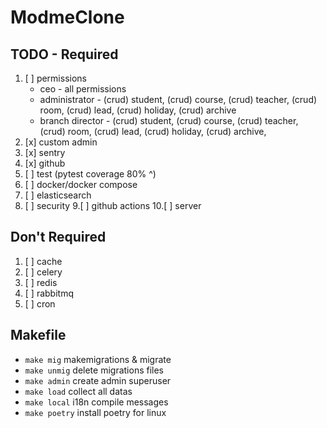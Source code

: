 # ModmeClone

## TODO - Required

1. [ ] permissions
   - ceo - all permissions
   - administrator - (crud) student, (crud) course, (crud) teacher, (crud) room, (crud) lead, (crud) holiday, (crud)
     archive
   - branch director - (crud) student, (crud) course, (crud) teacher, (crud) room, (crud) lead, (crud) holiday, (crud)
     archive,
2. [x] custom admin
3. [x] sentry
4. [x] github
5. [ ] test (pytest coverage 80% ^)
6. [ ] docker/docker compose
7. [ ] elasticsearch
8. [ ] security
9.[ ] github actions
10.[ ] server

## Don't Required

1. [ ] cache
2. [ ] celery
3. [ ] redis
4. [ ] rabbitmq
5. [ ] cron

## Makefile

- ```make mig``` makemigrations & migrate
- ```make unmig``` delete migrations files
- ```make admin``` create admin superuser
- ```make load``` collect all datas
- ```make local``` i18n compile messages
- ```make poetry``` install poetry for linux
